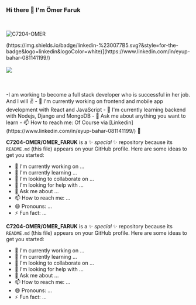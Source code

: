 ### Hi there 👋 I'm Ömer Faruk
<br>
<p align="left"> <img src="https://komarev.com/ghpvc/?username=C7204-OMER" alt="C7204-OMER" /> </p>
(https://img.shields.io/badge/linkedin-%230077B5.svg?&style=for-the-badge&logo=linkedin&logoColor=white)](https://www.linkedin.com/in/eyup-bahar-081141199/)
<br><br>
<img src="https://github-readme-stats.vercel.app/api?username=C7204-OMER&show_icons=true&theme=vision-friendly-dark">
<br><br><br><br>
-I am working to become a full stack developer who is successful in her job. And I will ✌
- 🔭 I'm currently working on frontend and mobile app development with React and JavaScript
- 🌱 I'm currently learning backend with Nodejs, Django and MongoDB
- 💬 Ask me about anything you want to learn
- 📫 How to reach me: Of Course via [Linkedin](https://www.linkedin.com/in/eyup-bahar-081141199/) 👀

**C7204-OMER/OMER_FARUK** is a ✨ _special_ ✨ repository because its `README.md` (this file) appears on your GitHub profile.
Here are some ideas to get you started:
- 🔭 I'm currently working on ...
- 🌱 I'm currently learning ...
- 👯 I'm looking to collaborate on ...
- 🤔 I'm looking for help with ...
- 💬 Ask me about ...
- 📫 How to reach me: ...
- 😄 Pronouns: ...
- ⚡ Fun fact: ...

**C7204-OMER/OMER_FARUK** is a ✨ _special_ ✨ repository because its `README.md` (this file) appears on your GitHub profile.
Here are some ideas to get you started:
- 🔭 I'm currently working on ...
- 🌱 I'm currently learning ...
- 👯 I'm looking to collaborate on ...
- 🤔 I'm looking for help with ...
- 💬 Ask me about ...
- 📫 How to reach me: ...
- 😄 Pronouns: ...
- ⚡ Fun fact: ...
